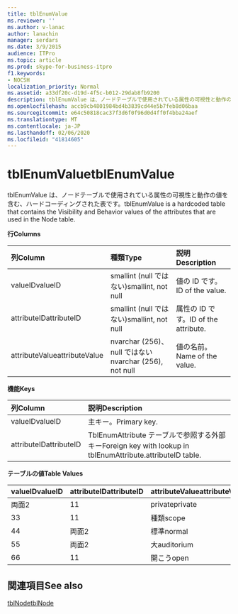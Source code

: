 ```yaml
---
title: tblEnumValue
ms.reviewer: ''
ms.author: v-lanac
author: lanachin
manager: serdars
ms.date: 3/9/2015
audience: ITPro
ms.topic: article
ms.prod: skype-for-business-itpro
f1.keywords:
- NOCSH
localization_priority: Normal
ms.assetid: a33df20c-d19d-4f5c-b012-29dab8fb9200
description: tblEnumValue は、ノードテーブルで使用されている属性の可視性と動作の値を含む、ハードコーディングされた表です。
ms.openlocfilehash: accb9cb4801984bd4b3839cd44e5b7feb8d06baa
ms.sourcegitcommit: e64c50818cac37f3d6f0f96d0d4ff0f4bba24aef
ms.translationtype: MT
ms.contentlocale: ja-JP
ms.lasthandoff: 02/06/2020
ms.locfileid: "41814605"
---
```

# <a name="tblenumvalue"></a><span data-ttu-id="15415-103">tblEnumValue</span><span class="sxs-lookup"><span data-stu-id="15415-103">tblEnumValue</span></span>
 
<span data-ttu-id="15415-104">tblEnumValue は、ノードテーブルで使用されている属性の可視性と動作の値を含む、ハードコーディングされた表です。</span><span class="sxs-lookup"><span data-stu-id="15415-104">tblEnumValue is a hardcoded table that contains the Visibility and Behavior values of the attributes that are used in the Node table.</span></span>
  
<span data-ttu-id="15415-105">**行**</span><span class="sxs-lookup"><span data-stu-id="15415-105">**Columns**</span></span>

|<span data-ttu-id="15415-106">**列**</span><span class="sxs-lookup"><span data-stu-id="15415-106">**Column**</span></span>|<span data-ttu-id="15415-107">**種類**</span><span class="sxs-lookup"><span data-stu-id="15415-107">**Type**</span></span>|<span data-ttu-id="15415-108">**説明**</span><span class="sxs-lookup"><span data-stu-id="15415-108">**Description**</span></span>|
|:-----|:-----|:-----|
|<span data-ttu-id="15415-109">valueID</span><span class="sxs-lookup"><span data-stu-id="15415-109">valueID</span></span>  <br/> |<span data-ttu-id="15415-110">smallint (null ではない)</span><span class="sxs-lookup"><span data-stu-id="15415-110">smallint, not null</span></span>  <br/> |<span data-ttu-id="15415-111">値の ID です。</span><span class="sxs-lookup"><span data-stu-id="15415-111">ID of the value.</span></span>  <br/> |
|<span data-ttu-id="15415-112">attributeID</span><span class="sxs-lookup"><span data-stu-id="15415-112">attributeID</span></span>  <br/> |<span data-ttu-id="15415-113">smallint (null ではない)</span><span class="sxs-lookup"><span data-stu-id="15415-113">smallint, not null</span></span>  <br/> |<span data-ttu-id="15415-114">属性の ID です。</span><span class="sxs-lookup"><span data-stu-id="15415-114">ID of the attribute.</span></span>  <br/> |
|<span data-ttu-id="15415-115">attributeValue</span><span class="sxs-lookup"><span data-stu-id="15415-115">attributeValue</span></span>  <br/> |<span data-ttu-id="15415-116">nvarchar (256)、null ではない</span><span class="sxs-lookup"><span data-stu-id="15415-116">nvarchar (256), not null</span></span>  <br/> |<span data-ttu-id="15415-117">値の名前。</span><span class="sxs-lookup"><span data-stu-id="15415-117">Name of the value.</span></span>  <br/> |
   
<span data-ttu-id="15415-118">**機能**</span><span class="sxs-lookup"><span data-stu-id="15415-118">**Keys**</span></span>

|<span data-ttu-id="15415-119">**列**</span><span class="sxs-lookup"><span data-stu-id="15415-119">**Column**</span></span>|<span data-ttu-id="15415-120">**説明**</span><span class="sxs-lookup"><span data-stu-id="15415-120">**Description**</span></span>|
|:-----|:-----|
|<span data-ttu-id="15415-121">valueID</span><span class="sxs-lookup"><span data-stu-id="15415-121">valueID</span></span>  <br/> |<span data-ttu-id="15415-122">主キー。</span><span class="sxs-lookup"><span data-stu-id="15415-122">Primary key.</span></span>  <br/> |
|<span data-ttu-id="15415-123">attributeID</span><span class="sxs-lookup"><span data-stu-id="15415-123">attributeID</span></span>  <br/> |<span data-ttu-id="15415-124">TblEnumAttribute テーブルで参照する外部キー</span><span class="sxs-lookup"><span data-stu-id="15415-124">Foreign key with lookup in tblEnumAttribute.attributeID table.</span></span>  <br/> |
   
<span data-ttu-id="15415-125">**テーブルの値**</span><span class="sxs-lookup"><span data-stu-id="15415-125">**Table Values**</span></span>

|<span data-ttu-id="15415-126">**valueID**</span><span class="sxs-lookup"><span data-stu-id="15415-126">**valueID**</span></span>|<span data-ttu-id="15415-127">**attributeID**</span><span class="sxs-lookup"><span data-stu-id="15415-127">**attributeID**</span></span>|<span data-ttu-id="15415-128">**attributeValue**</span><span class="sxs-lookup"><span data-stu-id="15415-128">**attributeValue**</span></span>|
|:-----|:-----|:-----|
|<span data-ttu-id="15415-129">両面</span><span class="sxs-lookup"><span data-stu-id="15415-129">2</span></span>  <br/> |<span data-ttu-id="15415-130">1</span><span class="sxs-lookup"><span data-stu-id="15415-130">1</span></span>  <br/> |<span data-ttu-id="15415-131">private</span><span class="sxs-lookup"><span data-stu-id="15415-131">private</span></span>  <br/> |
|<span data-ttu-id="15415-132">3</span><span class="sxs-lookup"><span data-stu-id="15415-132">3</span></span>  <br/> |<span data-ttu-id="15415-133">1</span><span class="sxs-lookup"><span data-stu-id="15415-133">1</span></span>  <br/> |<span data-ttu-id="15415-134">種類</span><span class="sxs-lookup"><span data-stu-id="15415-134">scope</span></span>  <br/> |
|<span data-ttu-id="15415-135">4</span><span class="sxs-lookup"><span data-stu-id="15415-135">4</span></span>  <br/> |<span data-ttu-id="15415-136">両面</span><span class="sxs-lookup"><span data-stu-id="15415-136">2</span></span>  <br/> |<span data-ttu-id="15415-137">標準</span><span class="sxs-lookup"><span data-stu-id="15415-137">normal</span></span>  <br/> |
|<span data-ttu-id="15415-138">5</span><span class="sxs-lookup"><span data-stu-id="15415-138">5</span></span>  <br/> |<span data-ttu-id="15415-139">両面</span><span class="sxs-lookup"><span data-stu-id="15415-139">2</span></span>  <br/> |<span data-ttu-id="15415-140">大</span><span class="sxs-lookup"><span data-stu-id="15415-140">auditorium</span></span>  <br/> |
|<span data-ttu-id="15415-141">6</span><span class="sxs-lookup"><span data-stu-id="15415-141">6</span></span>  <br/> |<span data-ttu-id="15415-142">1</span><span class="sxs-lookup"><span data-stu-id="15415-142">1</span></span>  <br/> |<span data-ttu-id="15415-143">開こう</span><span class="sxs-lookup"><span data-stu-id="15415-143">open</span></span>  <br/> |
   
## <a name="see-also"></a><span data-ttu-id="15415-144">関連項目</span><span class="sxs-lookup"><span data-stu-id="15415-144">See also</span></span>

[<span data-ttu-id="15415-145">tblNode</span><span class="sxs-lookup"><span data-stu-id="15415-145">tblNode</span></span>](tblnode.md)
